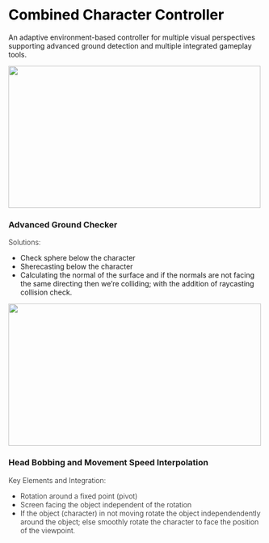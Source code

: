 <h1><span style="color: #000000;"><strong>Combined Character Controller&nbsp;</strong></span></h1>
<p>An adaptive environment-based controller for multiple visual perspectives supporting advanced ground detection and multiple integrated gameplay tools.</p>
<p><img src="https://i.ibb.co/z87bWLq/ezgif-com-gif-maker.gif" alt="" width="499" height="281" /></p>
<h3>Advanced Ground Checker</h3>
<p><span style="font-weight: 300;">Solutions:</span></p>
<ul>
<li style="font-weight: 400;" aria-level="1"><span style="font-weight: 400;">Check sphere below the character&nbsp;</span></li>
<li style="font-weight: 400;" aria-level="1"><span style="font-weight: 400;">Sherecasting below the character</span></li>
<li style="font-weight: 400;" aria-level="1"><span style="font-weight: 400;">Calculating the normal of the surface and if the normals are not facing the same directing then we&rsquo;re colliding; with the addition of raycasting collision check.&nbsp;</span></li>
</ul>
<p><span style="font-weight: 400;"><img src="https://i.ibb.co/gtCWJ5Y/ezgif-com-gif-maker.gif" alt="" width="500" height="281" /></span></p>
<h3><strong>Head Bobbing and Movement Speed Interpolation </strong></h3>
<p><span style="font-weight: 300;">Key Elements and Integration:</span></p>
<ul>
<li style="font-weight: 300;" aria-level="1"><span style="font-weight: 300;">Rotation around a fixed point (pivot)&nbsp;</span></li>
<li style="font-weight: 300;" aria-level="1"><span style="font-weight: 300;">Screen facing the object independent of the rotation</span></li>
<li style="font-weight: 300;" aria-level="1"><span style="font-weight: 300;">If the object (character) in not moving rotate the object independendently around the object; else smoothly rotate the character to face the position of the viewpoint.</span></li>
</ul>
<p>&nbsp;</p>
